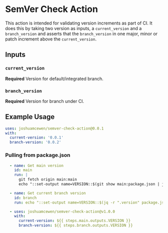 # SemVer Check Action

This action is intended for validating version increments as part of CI. It does this by taking two version as inputs, a `current_version` and a `branch_version` and asserts that the `branch_version` in one major, minor or patch increment above the `current_version`.

## Inputs

### `current_version`
**Required** Version for default/integrated branch.

### `branch_version`
**Required** Version for branch under CI.

## Example Usage

```yaml
uses: joshuamcewen/semver-check-action@0.0.1
with:
  current-version: '0.0.1'
  branch-version: '0.0.2'
```

### Pulling from package.json
```yaml
  - name: Get main version
    id: main
    run: |
      git fetch origin main:main
      echo "::set-output name=VERSION::$(git show main:package.json | jq -r ".version")"

  - name: Get current branch version
    id: branch
    run: echo "::set-output name=VERSION::$(jq -r ".version" package.json)"

  - uses: joshuamcewen/semver-check-action@v1.0.0
    with:
      current-version: ${{ steps.main.outputs.VERSION }}
      branch-version: ${{ steps.branch.outputs.VERSION }}
```
